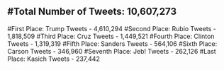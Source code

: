 #Total Number of Tweets: 10,607,273 
---
#First Place: Trump Tweets - 4,610,294
#Second Place: Rubio Tweets - 1,818,509
#Third Place: Cruz Tweets - 1,449,521
#Fourth Place: Clinton Tweets - 1,319,319
#Fifth Place: Sanders Tweets - 564,106
#Sixth Place: Carson Tweets - 346,960
#Seventh Place: Jeb! Tweets - 262,126
#Last Place: Kasich Tweets - 237,442
